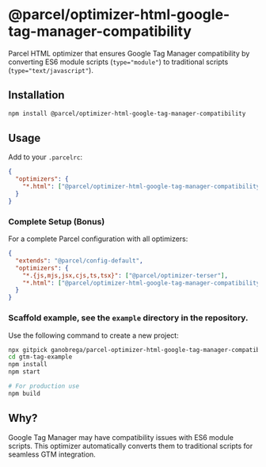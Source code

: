 # @parcel/optimizer-html-google-tag-manager-compatibility

Parcel HTML optimizer that ensures Google Tag Manager compatibility by converting ES6 module scripts (`type="module"`) to traditional scripts (`type="text/javascript"`).

## Installation

```bash
npm install @parcel/optimizer-html-google-tag-manager-compatibility
```

## Usage

Add to your `.parcelrc`:

```json
{
  "optimizers": {
    "*.html": ["@parcel/optimizer-html-google-tag-manager-compatibility"]
  }
}
```


### Complete Setup (Bonus)

For a complete Parcel configuration with all optimizers:

```json
{
  "extends": "@parcel/config-default",
  "optimizers": {
    "*.{js,mjs,jsx,cjs,ts,tsx}": ["@parcel/optimizer-terser"],
    "*.html": ["@parcel/optimizer-html-google-tag-manager-compatibility"]
  }
}
```

### Scaffold example, see the `example` directory in the repository.

Use the following command to create a new project:

```bash
npx gitpick ganobrega/parcel-optimizer-html-google-tag-manager-compatibility/tree/main/example gtm-tag-example
cd gtm-tag-example
npm install
npm start

# For production use
npm build
```

## Why?

Google Tag Manager may have compatibility issues with ES6 module scripts. This optimizer automatically converts them to traditional scripts for seamless GTM integration.
